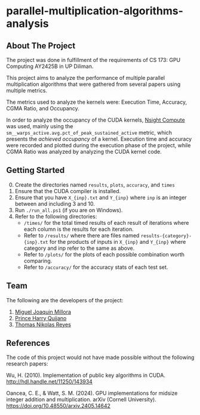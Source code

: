 # parallel-multiplication-algorithms-analysis

## About The Project
The project was done in fulfillment of the requirements of CS 173: GPU Computing AY2425B in UP Diliman. 

This project aims to analyze the performance of multiple parallel multiplication algorithms that were gathered from several papers using multiple metrics. 

The metrics used to analyze the kernels were: Execution Time, Accuracy, CGMA Ratio, and Occupancy.

In order to analyze the occupancy of the CUDA kernels, [Nsight Compute](https://developer.nvidia.com/nsight-compute) was used, mainly using the `sm__warps_active.avg.pct_of_peak_sustained_active` metric, which presents the _achieved occupancy_ of a kernel. Execution time and accuracy were recorded and plotted during the execution phase of the project, while CGMA Ratio was analyzed by analyzing the CUDA kernel code.

## Getting Started
0. Create the directories named `results`, `plots`, `accuracy`, and `times`
1. Ensure that the CUDA compiler is installed.
2. Ensure that you have `X_{inp}.txt` and `Y_{inp}` where `inp` is an integer between and including 3 and 10.
3. Run `./run_all.ps1` (if you are on Windows).
4. Refer to the following directories:
   + `/times/` for the total timed results of each result of iterations where each column is the results for each iteration.
   + Refer to `/results/` where there are files named `results-{category}-{inp}.txt` for the products of inputs in `X_{inp}` and `Y_{inp}` where category and inp refer to the same as above.
   + Refer to `/plots/` for the plots of each possible combination worth comparing.
   + Refer to `/accuracy/` for the accuracy stats of each test set.
  
## Team
The following are the developers of the project:
1. [Miguel Joaquin Millora](https://github.com/migzyyy)
2. [Prince Harry Quijano]()
3. [Thomas Nikolas Reyes](https://github.com/nikoreyes128)

## References
The code of this project would not have made possible without the following research papers:

Wu, H. (2010). Implementation of public key algorithms in CUDA. http://hdl.handle.net/11250/143934

Oancea, C. E., & Watt, S. M. (2024). GPU implementations for midsize integer addition and multiplication. arXiv (Cornell University). https://doi.org/10.48550/arxiv.2405.14642
